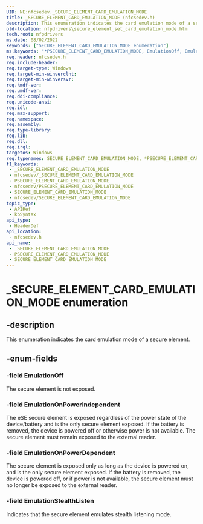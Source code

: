 ```yaml
---
UID: NE:nfcsedev._SECURE_ELEMENT_CARD_EMULATION_MODE
title: _SECURE_ELEMENT_CARD_EMULATION_MODE (nfcsedev.h)
description: This enumeration indicates the card emulation mode of a secure element.
old-location: nfpdrivers\secure_element_set_card_emulation_mode.htm
tech.root: nfpdrivers
ms.date: 08/02/2022
keywords: ["SECURE_ELEMENT_CARD_EMULATION_MODE enumeration"]
ms.keywords: "*PSECURE_ELEMENT_CARD_EMULATION_MODE, EmulationOff, EmulationOnPowerDependent, EmulationOnPowerIndependent, SECURE_ELEMENT_CARD_EMULATION_MODE, SECURE_ELEMENT_CARD_EMULATION_MODE enumeration [Near-Field Proximity Drivers], _SECURE_ELEMENT_CARD_EMULATION_MODE, nfcsedev/EmulationOff, nfcsedev/EmulationOnPowerDependent, nfcsedev/EmulationOnPowerIndependent, nfcsedev/SECURE_ELEMENT_CARD_EMULATION_MODE, nfpdrivers.secure_element_set_card_emulation_mode"
req.header: nfcsedev.h
req.include-header: 
req.target-type: Windows
req.target-min-winverclnt: 
req.target-min-winversvr: 
req.kmdf-ver: 
req.umdf-ver: 
req.ddi-compliance: 
req.unicode-ansi: 
req.idl: 
req.max-support: 
req.namespace: 
req.assembly: 
req.type-library: 
req.lib: 
req.dll: 
req.irql: 
targetos: Windows
req.typenames: SECURE_ELEMENT_CARD_EMULATION_MODE, *PSECURE_ELEMENT_CARD_EMULATION_MODE
f1_keywords:
 - _SECURE_ELEMENT_CARD_EMULATION_MODE
 - nfcsedev/_SECURE_ELEMENT_CARD_EMULATION_MODE
 - PSECURE_ELEMENT_CARD_EMULATION_MODE
 - nfcsedev/PSECURE_ELEMENT_CARD_EMULATION_MODE
 - SECURE_ELEMENT_CARD_EMULATION_MODE
 - nfcsedev/SECURE_ELEMENT_CARD_EMULATION_MODE
topic_type:
 - APIRef
 - kbSyntax
api_type:
 - HeaderDef
api_location:
 - nfcsedev.h
api_name:
 - _SECURE_ELEMENT_CARD_EMULATION_MODE
 - PSECURE_ELEMENT_CARD_EMULATION_MODE
 - SECURE_ELEMENT_CARD_EMULATION_MODE
---
```


# _SECURE_ELEMENT_CARD_EMULATION_MODE enumeration

## -description

This enumeration indicates the card emulation mode of a secure element.

## -enum-fields

### -field EmulationOff

The secure element is not exposed.

### -field EmulationOnPowerIndependent

The eSE secure element is exposed regardless of the power state of the device/battery and is the only secure element exposed. If the battery is removed, the device is powered off or otherwise power is not available. The secure element must remain exposed to the external reader.

### -field EmulationOnPowerDependent

The secure element is exposed only as long as the device is powered on, and is the only secure element exposed. If the battery is removed, the device is powered off, or if power is not available, the secure element must no longer be exposed to the external reader.

### -field EmulationStealthListen

Indicates that the secure element emulates stealth listening mode.
